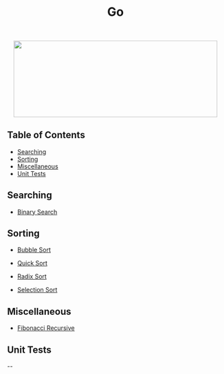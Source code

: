 <h1 align="center">Go</h1> <br>

<p align="center"><image src="https://external-content.duckduckgo.com/iu/?u=https%3A%2F%2Ftse1.mm.bing.net%2Fth%3Fid%3DOIP.SqIO9qN8Y3whTDheUD5FUgHaCy%26pid%3DApi&f=1" width ="474" height="178"></image></p>

## Table of Contents

- [Searching](#searching)
- [Sorting](#sorting)
- [Miscellaneous](#others)
- [Unit Tests](#unit-tests)

<a name="searching"></a>

## Searching

- [Binary Search](https://github.com/aniketsharma00411/algorithmsUse/blob/master/Go/Searching/binary_search.go)

<a name="sorting"></a>

## Sorting

- [Bubble Sort](https://github.com/aniketsharma00411/algorithmsUse/blob/master/Go/Sorting/bubble_sort.go)

- [Quick Sort](https://github.com/aniketsharma00411/algorithmsUse/blob/master/Go/Sorting/quick_sort.go)

- [Radix Sort](https://github.com/aniketsharma00411/algorithmsUse/blob/master/Go/Sorting/radix_sort.go)

- [Selection Sort](https://github.com/aniketsharma00411/algorithmsUse/blob/master/Go/Sorting/selection_sort.go)
<a name="others"></a>

## Miscellaneous

- [Fibonacci Recursive](https://github.com/aniketsharma00411/algorithmsUse/blob/master/Go/Miscellaneous/fibonacci_rec.go)

<a name="unit-tests"></a>

## Unit Tests

--
